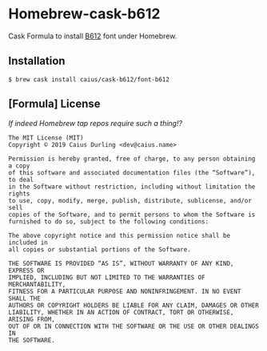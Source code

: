 # Homebrew-cask-b612

Cask Formula to install [B612](http://b612-font.com) font under Homebrew.

## Installation

    $ brew cask install caius/cask-b612/font-b612

## [Formula] License

*If indeed Homebrew tap repos require such a thing!?*

    The MIT License (MIT)
    Copyright © 2019 Caius Durling <dev@caius.name>
    
    Permission is hereby granted, free of charge, to any person obtaining a copy
    of this software and associated documentation files (the “Software”), to deal
    in the Software without restriction, including without limitation the rights
    to use, copy, modify, merge, publish, distribute, sublicense, and/or sell
    copies of the Software, and to permit persons to whom the Software is
    furnished to do so, subject to the following conditions:
    
    The above copyright notice and this permission notice shall be included in
    all copies or substantial portions of the Software.
    
    THE SOFTWARE IS PROVIDED “AS IS”, WITHOUT WARRANTY OF ANY KIND, EXPRESS OR
    IMPLIED, INCLUDING BUT NOT LIMITED TO THE WARRANTIES OF MERCHANTABILITY,
    FITNESS FOR A PARTICULAR PURPOSE AND NONINFRINGEMENT. IN NO EVENT SHALL THE
    AUTHORS OR COPYRIGHT HOLDERS BE LIABLE FOR ANY CLAIM, DAMAGES OR OTHER
    LIABILITY, WHETHER IN AN ACTION OF CONTRACT, TORT OR OTHERWISE, ARISING FROM,
    OUT OF OR IN CONNECTION WITH THE SOFTWARE OR THE USE OR OTHER DEALINGS IN
    THE SOFTWARE.
